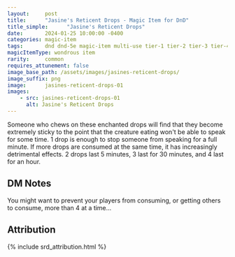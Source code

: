 ```yaml
---
layout:     post
title:      "Jasine's Reticent Drops - Magic Item for DnD"
title_simple:      "Jasine's Reticent Drops"
date:       2024-01-25 10:00:00 -0400
categories: magic-item
tags:       dnd dnd-5e magic-item multi-use tier-1 tier-2 tier-3 tier-4
magicItemType: wondrous item
rarity:     common
requires_attunement: false
image_base_path: /assets/images/jasines-reticent-drops/
image_suffix: png
image:      jasines-reticent-drops-01
images:
    - src: jasines-reticent-drops-01
      alt: Jasine's Reticent Drops
---
```


Someone who chews on these enchanted drops will find that they become extremely sticky to the point that the creature eating won't be able to speak for some time. 1 drop is enough to stop someone from speaking for a full minute. If more drops are consumed at the same time, it has increasingly detrimental effects. 2 drops last 5 minutes, 3 last for 30 minutes, and 4 last for an hour.


## DM Notes

You might want to prevent your players from consuming, or getting others to consume, more than 4 at a time...


## Attribution

{% include srd_attribution.html %}
